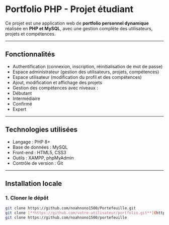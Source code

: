 #  Portfolio PHP - Projet étudiant

Ce projet est une application web de **portfolio personnel dynamique** réalisée en **PHP et MySQL**, avec une gestion complète des utilisateurs, projets et compétences.

---

##  Fonctionnalités

-  Authentification (connexion, inscription, réinitialisation de mot de passe)
-  Espace administrateur (gestion des utilisateurs, projets, compétences)
-  Espace utilisateur (modification du profil et des compétences)
-  Ajout, modification et affichage des projets
-  Gestion des compétences avec niveaux :
  - Débutant
  - Intermédiaire
  - Confirmé
  - Expert

---

##  Technologies utilisées

- Langage : PHP 8+
- Base de données : MySQL
- Front-end : HTML5, CSS3
- Outils : XAMPP, phpMyAdmin
- Contrôle de version : Git

---

##  Installation locale

### 1. Cloner le dépôt

```bash
git clone https://github.com/noahnono1500/Portefeuille.git
git clone [**https://github.com/votre-utilisateur/portfolio.git**](https://github.com/noahnono1500/portefeuille)
git clone https://github.com/noahnono1500/portefeuille
